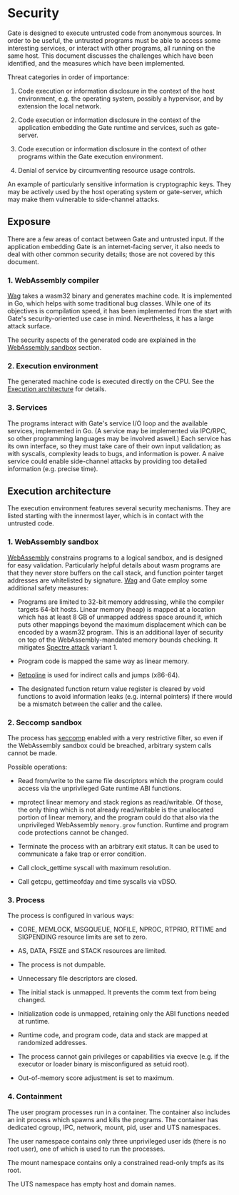 # Security

Gate is designed to execute untrusted code from anonymous sources.  In order to
be useful, the untrusted programs must be able to access some interesting
services, or interact with other programs, all running on the same host.  This
document discusses the challenges which have been identified, and the measures
which have been implemented.

Threat categories in order of importance:

  1. Code execution or information disclosure in the context of the host
     environment, e.g. the operating system, possibly a hypervisor, and by
     extension the local network.

  2. Code execution or information disclosure in the context of the application
     embedding the Gate runtime and services, such as gate-server.

  3. Code execution or information disclosure in the context of other programs
     within the Gate execution environment.

  4. Denial of service by circumventing resource usage controls.

An example of particularly sensitive information is cryptographic keys.  They
may be actively used by the host operating system or gate-server, which may
make them vulnerable to side-channel attacks.


## Exposure

There are a few areas of contact between Gate and untrusted input.  If the
application embedding Gate is an internet-facing server, it also needs to deal
with other common security details; those are not covered by this document.


### 1. WebAssembly compiler

[Wag](https://github.com/tsavola/wag) takes a wasm32 binary and generates
machine code.  It is implemented in Go, which helps with some traditional bug
classes.  While one of its objectives is compilation speed, it has been
implemented from the start with Gate's security-oriented use case in mind.
Nevertheless, it has a large attack surface.

The security aspects of the generated code are explained in the
[WebAssembly sandbox](#1-webassembly-sandbox) section.


### 2. Execution environment

The generated machine code is executed directly on the CPU.  See the [Execution
architecture](#execution-architecture) for details.


### 3. Services

The programs interact with Gate's service I/O loop and the available services,
implemented in Go.  (A service may be implemented via IPC/RPC, so other
programming languages may be involved aswell.)  Each service has its own
interface, so they must take care of their own input validation; as with
syscalls, complexity leads to bugs, and information is power.  A naive service
could enable side-channel attacks by providing too detailed information
(e.g. precise time).


## Execution architecture

The execution environment features several security mechanisms.  They are
listed starting with the innermost layer, which is in contact with the
untrusted code.


### 1. WebAssembly sandbox

[WebAssembly](http://webassembly.org) constrains programs to a logical sandbox,
and is designed for easy validation.  Particularly helpful details about wasm
programs are that they never store buffers on the call stack, and function
pointer target addresses are whitelisted by signature.
[Wag](https://github.com/tsavola/wag) and Gate employ some additional safety
measures:

  - Programs are limited to 32-bit memory addressing, while the compiler
    targets 64-bit hosts.  Linear memory (heap) is mapped at a location which
    has at least 8 GB of unmapped address space around it, which puts other
    mappings beyond the maximum displacement which can be encoded by a wasm32
    program.  This is an additional layer of security on top of the
    WebAssembly-mandated memory bounds checking.  It mitigates
	[Spectre attack](https://spectreattack.com) variant 1.

  - Program code is mapped the same way as linear memory.

  - [Retpoline](https://support.google.com/faqs/answer/7625886) is used for
    indirect calls and jumps (x86-64).

  - The designated function return value register is cleared by void functions
    to avoid information leaks (e.g. internal pointers) if there would be a
    mismatch between the caller and the callee.


### 2. Seccomp sandbox

The process has [seccomp](https://en.wikipedia.org/wiki/Seccomp) enabled with a
very restrictive filter, so even if the WebAssembly sandbox could be breached,
arbitrary system calls cannot be made.

Possible operations:

  - Read from/write to the same file descriptors which the program could access
    via the unprivileged Gate runtime ABI functions.

  - mprotect linear memory and stack regions as read/writable.  Of those, the
    only thing which is not already read/writable is the unallocated portion of
    linear memory, and the program could do that also via the unprivileged
    WebAssembly `memory.grow` function.  Runtime and program code protections
    cannot be changed.

  - Terminate the process with an arbitrary exit status.  It can be used to
    communicate a fake trap or error condition.

  - Call clock_gettime syscall with maximum resolution.

  - Call getcpu, gettimeofday and time syscalls via vDSO.


### 3. Process

The process is configured in various ways:

  - CORE, MEMLOCK, MSGQUEUE, NOFILE, NPROC, RTPRIO, RTTIME and SIGPENDING
    resource limits are set to zero.

  - AS, DATA, FSIZE and STACK resources are limited.

  - The process is not dumpable.

  - Unnecessary file descriptors are closed.

  - The initial stack is unmapped.  It prevents the comm text from being
    changed.

  - Initialization code is unmapped, retaining only the ABI functions needed at
    runtime.

  - Runtime code, and program code, data and stack are mapped at randomized
    addresses.

  - The process cannot gain privileges or capabilities via execve (e.g. if the
    executor or loader binary is misconfigured as setuid root).

  - Out-of-memory score adjustment is set to maximum.


### 4. Containment

The user program processes run in a container.  The container also includes an
init process which spawns and kills the programs.  The container has dedicated
cgroup, IPC, network, mount, pid, user and UTS namespaces.

The user namespace contains only three unprivileged user ids (there is no root
user), one of which is used to run the processes.

The mount namespace contains only a constrained read-only tmpfs as its root.

The UTS namespace has empty host and domain names.

